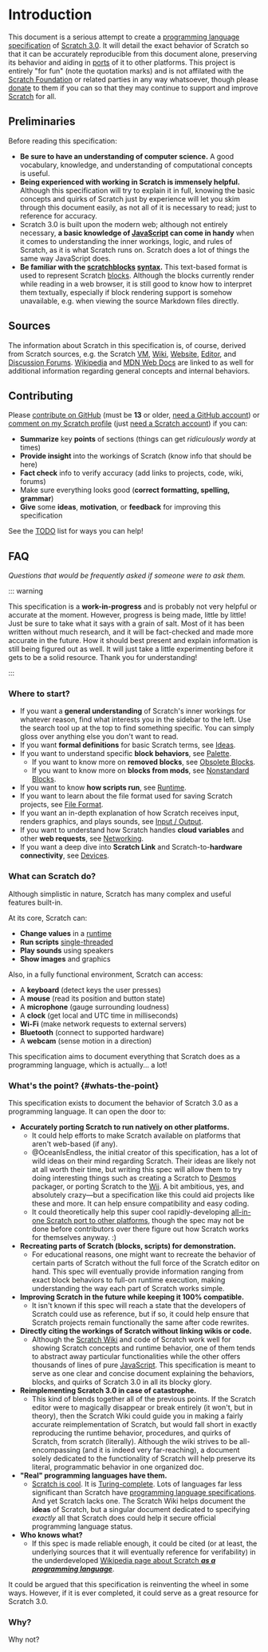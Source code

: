 # Introduction

This document is a serious attempt to create a [programming language specification](https://en.wikipedia.org/wiki/Programming_language_specification) of [Scratch 3.0](https://en.scratch-wiki.info/wiki/scratch_3.0). It will detail the exact behavior of Scratch so that it can be accurately reproducible from this document alone, preserving its behavior and aiding in [ports](https://en.wikipedia.org/wiki/Porting) of it to other platforms. This project is entirely "for fun" (note the quotation marks) and is not affilated with the [Scratch Foundation](https://www.scratchfoundation.org/) or related parties in any way whatsoever, though please [donate](https://www.scratchfoundation.org/donate) to them if you can so that they may continue to support and improve [Scratch](https://scratch.mit.edu/) for all.

## Preliminaries

Before reading this specification:

* **Be sure to have an understanding of computer science.** A good vocabulary, knowledge, and understanding of computational concepts is useful.
* **Being experienced with working in Scratch is immensely helpful.** Although this specification will try to explain it in full, knowing the basic concepts and quirks of Scratch just by experience will let you skim through this document easily, as not all of it is necessary to read; just to reference for accuracy.
* Scratch 3.0 is built upon the modern web; although not entirely necessary, **a basic knowledge of [JavaScript](https://en.wikipedia.org/wiki/JavaScript) can come in handy** when it comes to understanding the inner workings, logic, and rules of Scratch, as it is what Scratch runs on. Scratch does a lot of things the same way JavaScript does.
* **Be familiar with the [scratchblocks](https://scratchblocks.github.io/) [syntax](https://en.scratch-wiki.info/wiki/Block_Plugin/Syntax).** This text-based format is used to represent Scratch [blocks](/concepts/ideas/#block). Although the blocks currently render while reading in a web browser, it is still good to know how to interpret them textually, especially if block rendering support is somehow unavailable, e.g. when viewing the source Markdown files directly.

## Sources

The information about Scratch in this specification is, of course, derived from Scratch sources, e.g. the Scratch [VM](https://github.com/scratchfoundation/scratch-vm), [Wiki](https://scratch-wiki.info/), [Website](https://scratch.mit.edu/), [Editor](https://scratch.mit.edu/projects/editor), and [Discussion Forums](https://scratch.mit.edu/discuss/). [Wikipedia](https://wikipedia.org/wiki/Wikipedia:About) and [MDN Web Docs](https://developer.mozilla.org/) are linked to as well for additional information regarding general concepts and internal behaviors.

## Contributing

Please [contribute on GitHub](https://github.com/OceanIsEndless/scratch-spec/pulls) (must be **13** or older, [need a GitHub account](https://github.com/signup)) or [comment on my Scratch profile](https://scratch.mit.edu/users/Endless-Ocean/#comments) (just [need a Scratch account](https://scratch.mit.edu/join)) if you can:

* **Summarize** key **points** of sections (things can get *ridiculously wordy* at times)
* **Provide insight** into the workings of Scratch (know info that should be here)
* **Fact check** info to verify accuracy (add links to projects, code, wiki, forums)
* Make sure everything looks good (**correct formatting, spelling, grammar**)
* **Give** some **ideas**, **motivation**, or **feedback** for improving this specification

See the [TODO](/todo/) list for ways you can help!

## FAQ

*Questions that would be frequently asked if someone were to ask them.*

::: warning

This specification is a **work-in-progress** and is probably not very helpful or accurate at the moment. However, progress is being made, little by little! Just be sure to take what it says with a grain of salt. Most of it has been written without much research, and it will be fact-checked and made more accurate in the future. How it should best present and explain information is still being figured out as well. It will just take a little experimenting before it gets to be a solid resource. Thank you for understanding!

:::

### Where to start?

* If you want a **general understanding** of Scratch's inner workings for whatever reason, find what interests you in the sidebar to the left. Use the search tool up at the top to find something specific. You can simply gloss over anything else you don't want to read.
* If you want **formal definitions** for basic Scratch terms, see [Ideas](/concepts/).
* If you want to understand specific **block behaviors**, see [Palette](/palette/).
  * If you want to know more on **removed blocks**, see [Obsolete Blocks](/palette/obsolete/).
  * If you want to know more on **blocks from mods**, see [Nonstandard Blocks](/palette/nonstandard/).
* If you want to know **how scripts run**, see [Runtime](/runtime/).
* If you want to learn about the file format used for saving Scratch projects, see [File Format](/files/).
* If you want an in-depth explanation of how Scratch receives input, renders graphics, and plays sounds, see [Input / Output](/io/).
* If you want to understand how Scratch handles **cloud variables** and other **web requests**, see [Networking](/network/).
* If you want a deep dive into **Scratch Link** and Scratch-to-**hardware connectivity**, see [Devices](/devices/).

### What can Scratch do?

Although simplistic in nature, Scratch has many complex and useful features built-in.

At its core, Scratch can:

* **Change values** in a [runtime](/concepts/ideas/#runtime)
* **Run scripts** [single-threaded](https://en.wikipedia.org/wiki/Cooperative_multitasking)
* **Play sounds** using speakers
* **Show images** and graphics

Also, in a fully functional environment, Scratch can access:

* A **keyboard** (detect keys the user presses)
* A **mouse** (read its position and button state)
* A **microphone** (gauge surrounding loudness)
* A **clock** (get local and UTC time in milliseconds)
* **Wi-Fi** (make network requests to external servers)
* **Bluetooth** (connect to supported hardware)
* A **webcam** (sense motion in a direction)

This specification aims to document everything that Scratch does as a programming language, which is actually... a lot!

### What's the point? {#whats-the-point}

This specification exists to document the behavior of Scratch 3.0 as a programming language. It can open the door to:

* **Accurately porting Scratch to run natively on other platforms.**
  * It could help efforts to make Scratch available on platforms that aren't web-based (if any).
  * @OceanIsEndless, the initial creator of this specification, has a lot of wild ideas on their mind regarding Scratch. Their ideas are likely not at all worth their time, but writing this spec will allow them to try doing interesting things such as creating a Scratch to [Desmos](https://www.desmos.com/calculator) packager, or porting Scratch to the [Wii](https://en.wikipedia.org/wiki/Wii). A bit ambitious, yes, and absolutely crazy—but a specification like this could aid projects like these and more. It can help ensure compatibility and easy coding.
  * It could theoretically help this super cool rapidly-developing [all-in-one Scratch port to other platforms](https://github.com/NateXS/Scratch-Everywhere), though the spec may not be done before contributors  over there figure out how Scratch works for themselves anyway. :)
* **Recreating parts of Scratch (blocks, scripts) for demonstration.**
  * For educational reasons, one might want to recreate the behavior of certain parts of Scratch without the full force of the Scratch editor on hand. This spec will eventually provide information ranging from exact block behaviors to full-on runtime execution, making understanding the way each part of Scratch works simple.
* **Improving Scratch in the future while keeping it 100% compatible.**
  * It isn't known if this spec will reach a state that the developers of Scratch could use as reference, but if so, it could help ensure that Scratch projects remain functionally the same after code rewrites.
* **Directly citing the workings of Scratch without linking wikis or code.**
  * Although the [Scratch Wiki](https://scratch-wiki.info/) and code of Scratch work well for showing Scratch concepts and runtime behavior, one of them tends to abstract away particular functionalities while the other offers thousands of lines of pure [JavaScript](/concepts/ideas/#javascript). This specification is meant to serve as one clear and concise document explaining the behaviors, blocks, and quirks of Scratch 3.0 in all its blocky glory.
* **Reimplementing Scratch 3.0 in case of catastrophe.**
  * This kind of blends together all of the previous points. If the Scratch editor were to magically disappear or break entirely (it won't, but in theory), then the Scratch Wiki could guide you in making a fairly accurate reimplementation of Scratch, but would fall short in exactly reproducing the runtime behavior, procedures, and quirks of Scratch, from scratch (literally). Although the wiki strives to be all-encompassing (and it is indeed very far-reaching), a document solely dedicated to the functionality of Scratch will help preserve its literal, programmatic behavior in one organized doc.
* **"Real" programming languages have them.**
  * [Scratch is cool](https://blob.codes/scratch-is-cool/). It is [Turing-complete](https://en.wikipedia.org/wiki/Turing_completeness). Lots of languages far less significant than Scratch have [programming language specifications](https://en.wikipedia.org/wiki/Programming_language_specification). And yet Scratch lacks one. The Scratch Wiki helps document the **ideas** of Scratch, but a singular document dedicated to specifying *exactly* all that Scratch does could help it secure official programming language status.
* **Who knows what?**
  * If this spec is made reliable enough, it could be cited (or at least, the underlying sources that it will eventually reference for verifability) in the underdeveloped [Wikipedia page about Scratch ***as a programming language***](https://en.wikipedia.org/wiki/Scratch_(programming_language)).
  
It could be argued that this specification is reinventing the wheel in some ways. However, if it is ever completed, it could serve as a great resource for Scratch 3.0.

### Why?

Why not?
